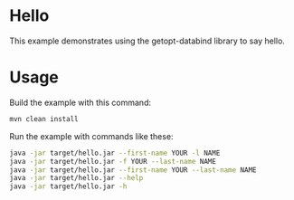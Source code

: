# Hello
This example demonstrates using the getopt-databind library to say hello.

# Usage
Build the example with this command:
```bash
mvn clean install
```

Run the example with commands like these:
```bash
java -jar target/hello.jar --first-name YOUR -l NAME
java -jar target/hello.jar -f YOUR --last-name NAME
java -jar target/hello.jar --first-name YOUR --last-name NAME
java -jar target/hello.jar --help
java -jar target/hello.jar -h
```